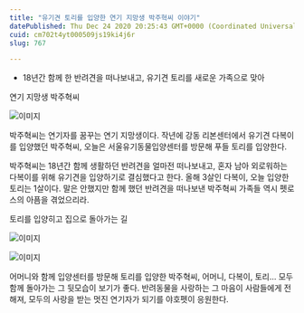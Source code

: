 ```yaml
---
title: "유기견 토리를 입양한 연기 지망생 박주혁씨 이야기"
datePublished: Thu Dec 24 2020 20:25:43 GMT+0000 (Coordinated Universal Time)
cuid: cm702t4yt000509js19ki4j6r
slug: 767

---
```



- 18년간 함께 한 반려견을 떠나보내고, 유기견 토리를 새로운 가족으로 맞아

연기 지망생 박주혁씨

![이미지](https://cdn.hashnode.com/res/hashnode/image/upload/v1739253798514/d7a35a99-888b-497a-9c00-a2870981d7bb.jpeg)

박주혁씨는 연기자를 꿈꾸는 연기 지망생이다. 작년에 강동 리본센터에서 유기견 다복이를 입양했던 박주혁씨, 오늘은 서울유기동물입양센터를 방문해 푸들 토리를 입양한다.

박주혁씨는 18년간 함께 생활하던 반려견을 얼마전 떠나보내고, 혼자 남아 외로워하는 다복이를 위해 유기견을 입양하기로 결심했다고 한다. 올해 3살인 다복이, 오늘 입양한 토리는 1살이다. 말은 안했지만 함께 했던 반려견을 떠나보낸 박주혁씨 가족들 역시 펫로스의 아픔을 겪었으리라.

토리를 입양히고 집으로 돌아가는 길

![이미지](https://cdn.hashnode.com/res/hashnode/image/upload/v1739253801358/d5f8fd8b-5b5b-4738-97d7-4f30cdd00e34.jpeg)

![이미지](https://cdn.hashnode.com/res/hashnode/image/upload/v1739253803718/e0bcba66-1ec6-43de-84f9-8c980c9fe94f.jpeg)

어머니와 함께 입양센터를 방문해 토리를 입양한 박주혁씨, 어머니, 다복이, 토리… 모두 함께 돌아가는 그 뒷모습이 보기가 좋다. 반려동물을 사랑하는 그 마음이 사람들에게 전해져, 모두의 사랑을 받는 멋진 연기자가 되기를 야호펫이 응원한다.